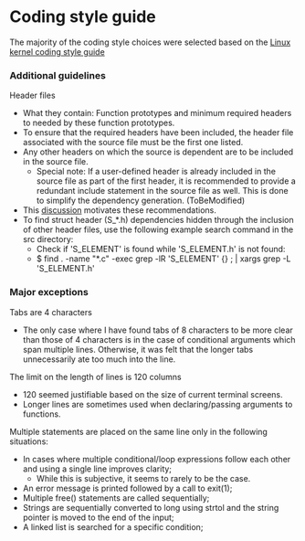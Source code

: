 # Coding style guide

The majority of the coding style choices were selected based on the [Linux kernel coding style
guide](https://www.kernel.org/doc/Documentation/CodingStyle)


### Additional guidelines

Header files
- What they contain: Function prototypes and minimum required headers to needed by these function prototypes.
- To ensure that the required headers have been included, the header file associated with the source file must be the
first one listed.
- Any other headers on which the source is dependent are to be included in the source file.
  - Special note: If a user-defined header is already included in the source file as part of the first header, it is
  recommended to provide a redundant include statement in the source file as well. This is done to simplify the
  dependency generation. (ToBeModified)
- This [discussion](http://stackoverflow.com/questions/1804486/should-i-use-include-in-headers) motivates these
recommendations.
- To find struct header (S_*.h) dependencies hidden through the inclusion of other header files, use the following
example search command in the src directory:
  - Check if 'S_ELEMENT' is found while 'S_ELEMENT.h' is not found:
  - $ find . -name "*.c" -exec grep -lR 'S_ELEMENT' {} \; | xargs grep -L 'S_ELEMENT.h'


### Major exceptions

Tabs are 4 characters
- The only case where I have found tabs of 8 characters to be more clear than those of 4 characters is in the case of
conditional arguments which span multiple lines. Otherwise, it was felt that the longer tabs unnecessarily ate too much
into the line.

The limit on the length of lines is 120 columns
- 120 seemed justifiable based on the size of current terminal screens.
- Longer lines are sometimes used when declaring/passing arguments to functions.


Multiple statements are placed on the same line only in the following situations:
- In cases where multiple conditional/loop expressions follow each other and using a single line improves clarity;
  - While this is subjective, it seems to rarely to be the case.
- An error message is printed followed by a call to exit(1);
- Multiple free() statements are called sequentially;
- Strings are sequentially converted to long using strtol and the string pointer is moved to the end of the input;
- A linked list is searched for a specific condition;

